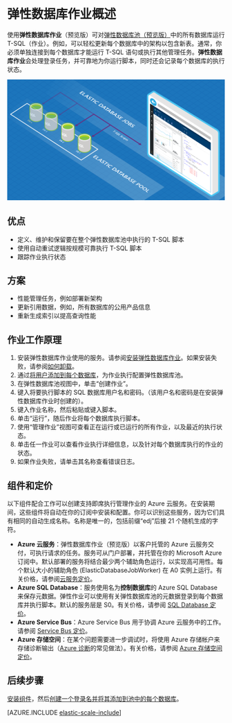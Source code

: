 <properties
	title="Elastic database jobs overview"
	pageTitle="弹性数据库作业概述"
	description="安装弹性数据库作业服务"
	metaKeywords="azure sql database elastic databases"
	services="sql-database" documentationCenter=""  
	manager="jeffreyg"
	authors="sidneyh"/>

<tags
	ms.service="sql-database"  
	ms.date="04/23/2015"
	wacn.date="06/23/2015"/>

# 弹性数据库作业概述

使用**弹性数据库作业**（预览版）可对[弹性数据库池（预览版）](sql-database-elastic-pool)中的所有数据库运行 T-SQL（作业）。例如，可以轻松更新每个数据库中的架构以包含新表。通常，你必须单独连接到每个数据库才能运行 T-SQL 语句或执行其他管理任务。**弹性数据库作业**会处理登录任务，并可靠地为你运行脚本，同时还会记录每个数据库的执行状态。

![弹性数据库作业服务][1]

## 优点

* 定义、维护和保留要在整个弹性数据库池中执行的 T-SQL 脚本
* 使用自动重试逻辑按规模可靠执行 T-SQL 脚本
* 跟踪作业执行状态

## 方案

* 性能管理任务，例如部署新架构
* 更新引用数据，例如，所有数据库的公用产品信息
* 重新生成索引以提高查询性能

## 作业工作原理

1.	安装弹性数据库作业使用的服务。请参阅[安装弹性数据库作业](sql-database-elastic-jobs-service-installation)。如果安装失败，请参阅[如何卸载](sql-database-elastic-jobs-uninstall)。
2.	通过[将用户添加到每个数据库](sql-database-elastic-jobs-add-logins-to-dbs)，为作业执行配置弹性数据库池。
3.	在弹性数据库池视图中，单击“创建作业”。
4.	键入将要执行脚本的 SQL 数据库用户名和密码。（该用户名和密码是在安装弹性数据库作业时创建的）。
5.	键入作业名称，然后粘贴或键入脚本。
6.	单击“运行”，随后作业将每个数据库执行脚本。
7.	使用“管理作业”视图可查看正在运行或已运行的所有作业，以及最近的执行状态。
8.	单击任一作业可以查看作业执行详细信息，以及针对每个数据库执行的作业的状态。
9.	如果作业失败，请单击其名称查看错误日志。

## 组件和定价

以下组件配合工作可以创建支持即席执行管理作业的 Azure 云服务。在安装期间，这些组件将自动在你的订阅中安装和配置。你可以识别这些服务，因为它们具有相同的自动生成名称。名称是唯一的，包括前缀“edj”后接 21 个随机生成的字符。

* **Azure 云服务**：弹性数据库作业（预览版）以客户托管的 Azure 云服务交付，可执行请求的任务。服务可从门户部署，并托管在你的 Microsoft Azure 订阅中。默认部署的服务将结合最少两个辅助角色运行，以实现高可用性。每个默认大小的辅助角色 (ElasticDatabaseJobWorker) 在 A0 实例上运行。有关价格，请参阅[云服务定价](/home/features/cloud-services/#price)。
* **Azure SQL Database**：服务使用名为**控制数据库**的 Azure SQL Database 来保存元数据。弹性作业可以使用有关弹性数据库池的元数据登录到每个数据库并执行脚本。默认的服务层是 S0。有关价格，请参阅 [SQL Database 定价](/home/features/sql-database/#price)。
* **Azure Service Bus**：Azure Service Bus 用于协调 Azure 云服务中的工作。请参阅 [Service Bus 定价](/home/features/messaging/#price)。
* **Azure 存储空间**：在某个问题需要进一步调试时，将使用 Azure 存储帐户来存储诊断输出（[Azure 诊断](cloud-services-dotnet-diagnostics)的常见做法）。有关价格，请参阅 [Azure 存储空间定价](/home/features/storage/#price)。

## 后续步骤
[安装组件](sql-database-elastic-jobs-service-installation)，然后[创建一个登录名并将其添加到池中的每个数据库](sql-database-elastic-jobs-add-logins-to-dbs)。

[AZURE.INCLUDE [elastic-scale-include](../includes/elastic-scale-include.md)]

<!--Image references-->
[1]: ./media/sql-database-elastic-jobs-overview/elastic-jobs.png
<!--anchors-->

<!---HONumber=61-->